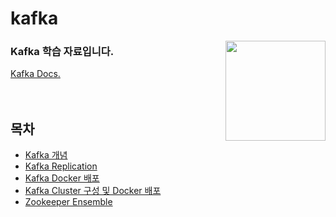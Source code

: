 # kafka

<img align="right" src="https://github.com/jeongwon201/kafka/assets/81132541/5b1cc944-68aa-4f12-bafc-ba62cf6dca64" width="160px"/>
<h3 align="left">Kafka 학습 자료입니다.</h3>
<a href="https://kafka.apache.org/documentation/">Kafka Docs.</a>
<br />
<br />
<br />

## 목차

- <a href="https://github.com/jeongwon201/kafka/tree/main/kafka-concept">Kafka 개념</a>
- <a href="https://github.com/jeongwon201/kafka/tree/main/kafka-replication">Kafka Replication</a>
- <a href="https://github.com/jeongwon201/kafka/tree/main/deploy-kafka-docker-container">Kafka Docker 배포</a>
- <a href="https://github.com/jeongwon201/kafka/tree/main/deploy-kafka-cluster-docker-container">Kafka Cluster 구성 및 Docker 배포</a>
- <a href="https://github.com/jeongwon201/kafka/tree/main/zookeeper-ensemble">Zookeeper Ensemble</a>
